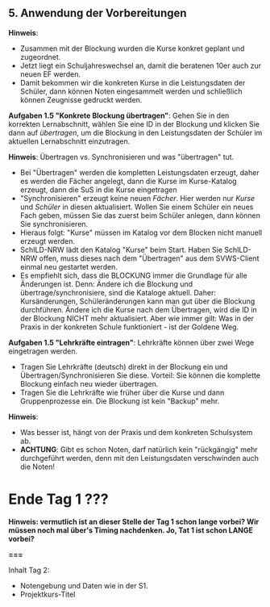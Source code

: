 ## 5. Anwendung der Vorbereitungen

**Hinweis**:
* Zusammen mit der Blockung wurden die Kurse konkret geplant und zugeordnet.
* Jetzt liegt ein Schuljahreswechsel an, damit die beratenen 10er auch zur neuen EF werden.
* Damit bekommen wir die konkreten Kurse in die Leistungsdaten der Schüler, dann können Noten eingesammelt werden und schließlich können Zeugnisse gedruckt werden.

**Aufgaben 1.5 "Konkrete Blockung übertragen"**: Gehen Sie in den korrekten Lernabschnitt, wählen Sie eine ID in der Blockung und klicken Sie dann auf *übertragen*, um die Blockung in den Leistungsdaten der Schüler im aktuellen Lernabschnitt einzutragen.

**Hinweis**: Übertragen vs. Synchronisieren und was "übertragen" tut.
* Bei "Übertragen" werden die kompletten Leistungsdaten erzeugt, daher es werden die Fächer angelegt, dann die Kurse im Kurse-Katalog erzeugt, dann die SuS in die Kurse eingetragen
* "Synchronisieren" erzeugt keine neuen *Fächer*. Hier werden nur *Kurse* und *Schüler* in diesen aktualisiert. Wollen Sie einem Schüler ein neues Fach geben, müssen Sie das zuerst beim Schüler anlegen, dann können Sie synchronisieren.
* Hieraus folgt: "Kurse" müssen im Katalog vor dem Blocken nicht manuell erzeugt werden.
* SchILD-NRW lädt den Katalog "Kurse" beim Start. Haben Sie SchILD-NRW offen, muss dieses nach dem "Übertragen" aus dem SVWS-Client einmal neu gestartet werden.
* Es empfiehlt sich, dass die BLOCKUNG immer die Grundlage für alle Änderungen ist. Denn: Ändere ich die Blockung und übertrage/synchronisiere, sind die Kataloge aktuell. Daher: Kursänderungen, Schüleränderungen kann man gut über die Blockung durchführen. Ändere ich die Kurse nach dem Übertragen, wird die ID in der Blockung NICHT mehr aktualisiert. Aber wie immer gilt: Was in der Praxis in der konkreten Schule funktioniert - ist der Goldene Weg. 

**Aufgaben 1.5 "Lehrkräfte eintragen"**: Lehrkräfte können über zwei Wege eingetragen werden.
* Tragen Sie Lehrkräfte (deutsch) direkt in der Blockung ein und Übertragen/Synchronisieren Sie diese. Vorteil: Sie können die komplette Blockung einfach neu wieder übertragen.
* Tragen Sie die Lehrkräfte wie früher über die Kurse und dann Gruppenprozesse ein. Die Blockung ist kein "Backup" mehr.

**Hinweis**:
* Was besser ist, hängt von der Praxis und dem konkreten Schulsystem ab. 
* **ACHTUNG**: Gibt es schon Noten, darf natürlich kein "rückgängig" mehr durchgeführt werden, denn mit den Leistungsdaten verschwinden auch die Noten!

# Ende Tag 1 ???

**Hinweis: vermutlich ist an dieser Stelle der Tag 1 schon lange vorbei? Wir müssen noch mal über's Timing nachdenken. Jo, Tat 1 ist schon LANGE vorbei?**

**===**

Inhalt Tag 2: 
* Notengebung und Daten wie in der S1.
* Projektkurs-Titel 

